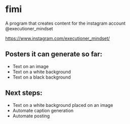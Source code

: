# fimi
A program that creates content for the instagram account @executioner_mindset

https://www.instagram.com/executioner_mindset/

## Posters it can generate so far:
- Text on an image
- Text on a white background
- Text on a black background

## Next steps:
- Text on a white background placed on an image
- Automate caption generation
- Automate posting
